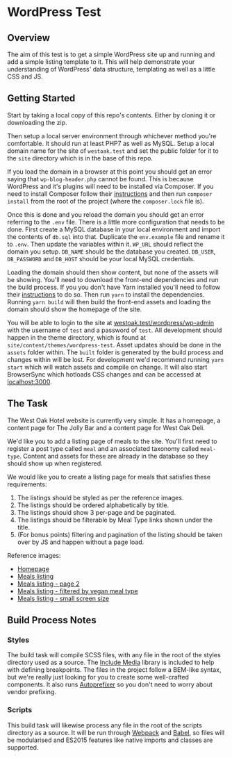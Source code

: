 # WordPress Test


## Overview

The aim of this test is to get a simple WordPress site up and running and add a simple 
listing template to it. This will help demonstrate your understanding of WordPress' data
structure, templating as well as a little CSS and JS.


## Getting Started

Start by taking a local copy of this repo's contents. Either by cloning it or downloading the zip.

Then setup a local server environment through whichever method you're comfortable. It should run at least PHP7
as well as MySQL. Setup a local domain name for the site of `westoak.test` and set the public folder for
it to the `site` directory which is in the base of this repo.

If you load the domain in a browser at this point you should get an error saying that `wp-blog-header.php` cannot
be found. This is because WordPress and it's plugins will need to be installed via Composer. If you need to
install Composer follow their [instructions](https://getcomposer.org/) and then run `composer install` from the root
of the project (where the `composer.lock` file is).

Once this is done and you reload the domain you should get an error referring to the `.env` file. There is a
little more configuration that needs to be done. First create a MySQL database in your local environment and
import the contents of `db.sql` into that. Duplicate the `env.example` file and rename it to `.env`. Then update
the variables within it. `WP_URL` should reflect the domain you setup. `DB_NAME` should be the database you
created. `DB_USER`, `DB_PASSWORD` and `DB_HOST` should be your local MySQL credentials.

Loading the domain should then show content, but none of the assets will be showing. You'll need to download
the front-end dependencies and run the build process. If you you don't have Yarn installed you'll need to
follow their [instructions](https://yarnpkg.com/en/docs/getting-started) to do so. Then run `yarn` to install
the dependencies. Running `yarn build` will then build the front-end assets and loading the domain should show
the homepage of the site.

You will be able to login to the site at [westoak.test/wordpress/wp-admin](http://westoak.test/wordpress/wp-admin/) with
the username of `test` and a password of `test`. 
All development should happen in the theme directory, which is found at `site/content/themes/wordpress-test`.
Asset updates should be done in the `assets` folder within. The `built` folder is generated by the build process and
changes within will be lost. 
For development we'd recommend running `yarn start` which will watch assets 
and compile on change. It will also start BrowserSync which hotloads CSS changes and can be accessed at [localhost:3000](http://localhost:3000/).


## The Task

The West Oak Hotel website is currently very simple. It has a homepage, a content page for The Jolly Bar and a
content page for West Oak Deli.

We'd like you to add a listing page of meals to the site. You'll first need to register a post type called `meal` and
an associated taxonomy called `meal-type`. Content and assets for these are already in the database so they should show up
when registered.

We would like you to create a listing page for meals that satisfies these requirements:

1. The listings should be styled as per the reference images.
2. The listings should be ordered alphabetically by title.
3. The listings should show 3 per-page and be paginated.
4. The listings should be filterable by Meal Type links shown under the title.
5. (For bonus points) filtering and pagination of the listing should be taken over by JS and happen without a page load.

Reference images:

- [Homepage](screenshots/homepage.png)
- [Meals listing](screenshots/meals-listing.png)
- [Meals listing - page 2](screenshots/meals-listing-page-2.png)
- [Meals listing - filtered by vegan meal type](screenshots/meals-listing-vegan.png)
- [Meals listing - small screen size](screenshots/meals-listing-mobile.png)



## Build Process Notes

### Styles

The build task will compile SCSS files, with any file in the root of the styles directory used as a source.
The [Include Media](https://include-media.com/) library is included to help with defining breakpoints. The
files in the project follow a BEM-like syntax, but we're really just looking for you to create some well-crafted components.
It also runs [Autoprefixer](https://github.com/postcss/autoprefixer) so you don't need to worry about vendor prefixing.


### Scripts

This build task will likewise process any file in the root of the scripts directory as a source. It will be
run through [Webpack](https://webpack.js.org/) and [Babel](https://babeljs.io/), so files will be modularised and
ES2015 features like native imports and classes are supported. 
